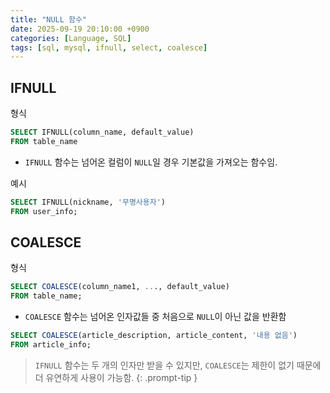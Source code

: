 ```yaml
---
title: "NULL 함수"
date: 2025-09-19 20:10:00 +0900
categories: [Language, SQL]
tags: [sql, mysql, ifnull, select, coalesce]
---
```


## **IFNULL**
형식
```sql
SELECT IFNULL(column_name, default_value)
FROM table_name
```

- `IFNULL` 함수는 넘어온 컬럼이 `NULL`일 경우 기본값을 가져오는 함수임.

예시
```sql
SELECT IFNULL(nickname, '무명사용자')
FROM user_info;
```

## **COALESCE**
형식
```sql
SELECT COALESCE(column_name1, ..., default_value)
FROM table_name;
```

- `COALESCE` 함수는 넘어온 인자값들 중 처음으로 `NULL`이 아닌 값을 반환함

```sql
SELECT COALESCE(article_description, article_content, '내용 없음')
FROM article_info;
```

> `IFNULL` 함수는 두 개의 인자만 받을 수 있지만, `COALESCE`는 제한이 없기 때문에 더 유연하게 사용이 가능함.
{: .prompt-tip }